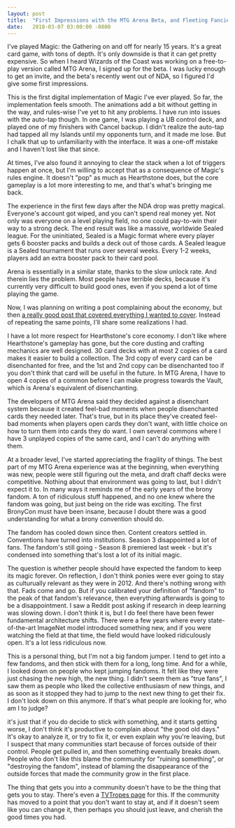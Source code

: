 ```yaml
---
layout: post
title:  "First Impressions with the MTG Arena Beta, and Fleeting Fancies"
date:   2018-03-07 03:00:00 -0800
---
```


I've played Magic: the Gathering on and off for nearly 15 years. It's a
great card game, with tons of depth. It's only downside is that it can get
pretty expensive. So when I heard
Wizards of the Coast was working on a free-to-play version called MTG Arena, I
signed up for the beta. I was lucky enough to get an invite, and the beta's
recently went out of NDA, so I figured I'd give some first impressions.

This is the first digital implementation of Magic I've
ever played. So far, the implementation feels smooth.
The animations add a bit without getting in the way, and rules-wise I've yet
to hit any problems. I have run into issues with the auto-tap though. In one game,
I was playing a UB control deck, and played one of my finishers with Cancel
backup. I didn't realize the auto-tap had tapped all my Islands until my
opponents turn, and it made me lose. But I chalk that up to unfamiliarity
with the interface. It was a one-off mistake and I haven't lost like that since.

At times, I've also found it annoying to clear the stack
when a lot of triggers happen at once, but I'm willing to accept that as a
consequence of Magic's rules engine. It doesn't "pop" as much as Hearthstone
does, but the core gameplay is a lot more interesting to me, and that's what's
bringing me back.

The experience in the first few days after the NDA drop was pretty magical.
Everyone's account got wiped, and you can't spend real money yet.
Not only was everyone on a level playing
field, no one could pay-to-win their way to a strong deck.
The end result was like a massive, worldwide Sealed league. For the
uninitiated, Sealed is a Magic format where every player gets 6 booster packs
and builds a deck out of those cards.
A Sealed league is a Sealed tournament that runs over several weeks.
Every 1-2 weeks, players add an extra booster pack to their card pool.

Arena is essentially in a similar state, thanks to the slow unlock rate.
And therein lies the problem. Most people have terrible decks, because it's
currently very difficult to build good ones, even if you spend a lot of time
playing the game.

Now, I was planning on writing a post complaining about the economy,
but then [a really good post that covered everything I wanted to cover](https://rngeternal.com/2018/03/28/going-deep-analyzing-the-mtga-economy/).
Instead of repeating the same points, I'll share some realizations I had.

I have a lot more respect for Hearthstone's core economy. I don't like
where Hearthstone's gameplay has gone, but the core dusting and crafting
mechanics are well designed. 30 card decks with at most 2 copies of a card
makes it easier to build a collection. The 3rd copy of every card can be
disenchanted for free, and the 1st and 2nd copy can be disenchanted too if you
don't think that card will be useful in the future.
In MTG Arena, I have to open 4 copies of a common before I can make progress
towards the Vault, which is Arena's equivalent of disenchanting.

The developers of MTG Arena said they decided against a disenchant system
because it created feel-bad moments when people disenchanted cards they needed
later. That's true, but in its place they've created feel-bad
moments when players open cards they don't want, with little choice on how
to turn them into cards they do want. I own several commons where I have 3 unplayed
copies of the same card, and I can't do anything with them.

At a broader level, I've started appreciating the fragility of things.
The best part of my MTG Arena experience was at the beginning, when everything was new,
people were still figuring out the meta, and draft chaff decks were competitive.
Nothing about that environment was going to last, but I didn't expect it to.
In many ways it reminds me of the early years of the brony fandom. A ton of
ridiculous stuff happened, and no one knew where the fandom was going, but just
being on the ride was exciting. The first BronyCon must have been insane, because
I doubt there was a good understanding for what a brony convention should do.

The fandom has cooled down since then. Content creators settled in. Conventions
have turned into institutions. Season 3 disappointed a lot of fans. The fandom's
still going - Season 8 premiered last week - but it's condensed into something
that's lost a lot of its initial magic.

The question is whether people should have expected the fandom to keep its magic
forever. On reflection, I don't think ponies were ever going to stay as
culturually relevant as they were in 2012. And there's nothing wrong with that.
Fads come and go. But if you calibrated your definition of "fandom" to the peak
of that fandom's relevance, then everything afterwards is going to be a
disappointment. I saw a Reddit post asking if research in deep learning was
slowing down. I don't think it is, but I do feel there have been fewer
fundamental architecture shifts. There were a few years where every
state-of-the-art ImageNet model introduced something new, and if you were watching
the field at that time, the field would have looked ridiculously open. It's a lot less
ridiculous now.

This is a personal thing, but I'm not a big fandom jumper. I tend to get into a
few fandoms, and then stick with them for a long, long time. And for a while,
I looked down on people who kept jumping fandoms. It felt like they were just
chasing the new high, the new thing. I didn't seem them as "true fans", I saw
them as people who liked the collective enthusiasm of new things, and as soon
as it stopped they had to jump to the next new thing to get their fix.
I don't look down on this anymore. If that's what people are looking for, who
am I to judge?

it's just that if you do decide to stick with something, and it starts getting
worse, I don't think it's productive to complain about "the good old days."
It's okay to analyze it, or try to fix it, or even explain why you're leaving,
but I suspect that many communities start because of forces outside of their
control. People get pulled in, and then something eventually breaks down.
People who don't like this blame the community for "ruining something", or
"destroying the fandom", instead of blaming
the disappearance of the outside forces that made the community grow in the
first place.

The thing that gets you into a community doesn't have to be the thing that
gets you to stay. There's even a [TVTropes page](http://tvtropes.org/pmwiki/pmwiki.php/JustForFun/ComeForTheXStayForTheY)
for this. If the community has moved to a point that you don't want to stay at,
and if it doesn't seem like you can change it, then perhaps you should just
leave, and cherish the good times you had.
